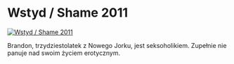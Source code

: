 Wstyd / Shame 2011 
=============
[![Wstyd / Shame 2011 ](http://vidos.pl/images/player.gif)](http://vidos.pl/wstyd-shame-2011)

 Brandon, trzydziestolatek z Nowego Jorku, jest seksoholikiem. Zupełnie nie panuje nad swoim życiem erotycznym.
